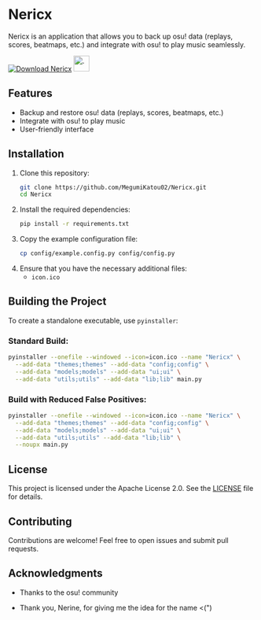 # Nericx

Nericx is an application that allows you to back up osu! data (replays, scores, beatmaps, etc.) and integrate with osu! to play music seamlessly.

[![Download Nericx](https://img.shields.io/github/v/release/MegumiKatou02/Nericx?label=Download&style=for-the-badge)](https://github.com/MegumiKatou02/Nericx/releases/latest)  <img src="https://i.ppy.sh/013ed2c11b34720790e74035d9f49078d5e9aa64/68747470733a2f2f6f73752e7070792e73682f77696b692f696d616765732f4272616e645f6964656e746974795f67756964656c696e65732f696d672f75736167652d66756c6c2d636f6c6f75722e706e67" alt="." width="32" height="32"/>

## Features
- Backup and restore osu! data (replays, scores, beatmaps, etc.)
- Integrate with osu! to play music
- User-friendly interface

## Installation

1. Clone this repository:
   ```sh
   git clone https://github.com/MegumiKatou02/Nericx.git
   cd Nericx
   ```
2. Install the required dependencies:
   ```sh
   pip install -r requirements.txt
   ```
3. Copy the example configuration file:
   ```sh
   cp config/example.config.py config/config.py
   ```
4. Ensure that you have the necessary additional files:
   - `icon.ico`

## Building the Project
To create a standalone executable, use `pyinstaller`:

### Standard Build:
```sh
pyinstaller --onefile --windowed --icon=icon.ico --name "Nericx" \
  --add-data "themes;themes" --add-data "config;config" \
  --add-data "models;models" --add-data "ui;ui" \
  --add-data "utils;utils" --add-data "lib;lib" main.py
```

### Build with Reduced False Positives:
```sh
pyinstaller --onefile --windowed --icon=icon.ico --name "Nericx" \
  --add-data "themes;themes" --add-data "config;config" \
  --add-data "models;models" --add-data "ui;ui" \
  --add-data "utils;utils" --add-data "lib;lib" \
  --noupx main.py
```

## License
This project is licensed under the Apache License 2.0. See the [LICENSE](LICENSE) file for details.

## Contributing
Contributions are welcome! Feel free to open issues and submit pull requests.

## Acknowledgments

- Thanks to the osu! community

- Thank you, Nerine, for giving me the idea for the name <(")
